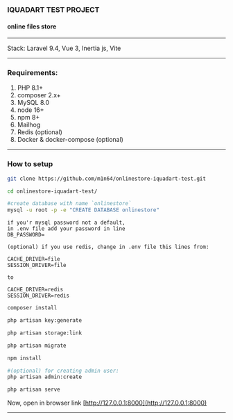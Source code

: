 ### IQUADART TEST PROJECT
#### online files store
*****

Stack: Laravel 9.4, Vue 3, Inertia js, Vite

*****

### Requirements: 
1. PHP 8.1+
2. composer 2.x+
3. MySQL 8.0
4. node 16+
5. npm 8+
6. Mailhog
7. Redis (optional)
8. Docker & docker-compose (optional)

******

### How to setup

```bash
git clone https://github.com/m1n64/onlinestore-iquadart-test.git
```
```bash
cd onlinestore-iquadart-test/
```
```bash
#create database with name `onlinestore`
mysql -u root -p -e "CREATE DATABASE onlinestore"
```

```
if you'r mysql password not a default, 
in .env file add your password in line 
DB_PASSWORD=
```

```
(optional) if you use redis, change in .env file this lines from:

CACHE_DRIVER=file
SESSION_DRIVER=file

to

CACHE_DRIVER=redis
SESSION_DRIVER=redis
```

```bash
composer install
```

```bash
php artisan key:generate
```

```bash
php artisan storage:link
```

```bash
php artisan migrate
```

```bash
npm install
```

```bash
#(optional) for creating admin user:
php artisan admin:create
```

```bash
php artisan serve
```

Now, open in browser link [http://127.0.0.1:8000](http://127.0.0.1:8000)

******
